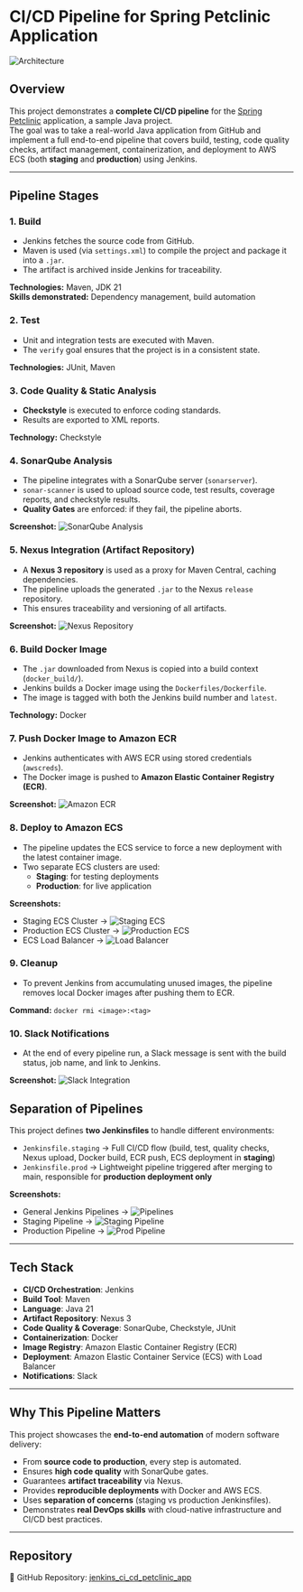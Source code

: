 # CI/CD Pipeline for Spring Petclinic Application

![Architecture](architecture/jenkins_ci_cd_petclinic_app.png)

## Overview
This project demonstrates a **complete CI/CD pipeline** for the [Spring Petclinic](https://github.com/spring-projects/spring-petclinic) application, a sample Java project.  
The goal was to take a real-world Java application from GitHub and implement a full end-to-end pipeline that covers build, testing, code quality checks, artifact management, containerization, and deployment to AWS ECS (both **staging** and **production**) using Jenkins.

---

## Pipeline Stages

### 1. Build
- Jenkins fetches the source code from GitHub.  
- Maven is used (via `settings.xml`) to compile the project and package it into a `.jar`.  
- The artifact is archived inside Jenkins for traceability.  

**Technologies:** Maven, JDK 21  
**Skills demonstrated:** Dependency management, build automation  

### 2. Test
- Unit and integration tests are executed with Maven.  
- The `verify` goal ensures that the project is in a consistent state.  

**Technologies:** JUnit, Maven  

### 3. Code Quality & Static Analysis
- **Checkstyle** is executed to enforce coding standards.  
- Results are exported to XML reports.  

**Technology:** Checkstyle

### 4. SonarQube Analysis
- The pipeline integrates with a SonarQube server (`sonarserver`).  
- `sonar-scanner` is used to upload source code, test results, coverage reports, and checkstyle results.  
- **Quality Gates** are enforced: if they fail, the pipeline aborts.  

**Screenshot:** ![SonarQube Analysis](screenshots/sonar-qube.png)

### 5. Nexus Integration (Artifact Repository)
- A **Nexus 3 repository** is used as a proxy for Maven Central, caching dependencies.  
- The pipeline uploads the generated `.jar` to the Nexus `release` repository.  
- This ensures traceability and versioning of all artifacts.  

**Screenshot:** ![Nexus Repository](screenshots/nexus-repo-petclinic-app-release.png)

### 6. Build Docker Image
- The `.jar` downloaded from Nexus is copied into a build context (`docker_build/`).  
- Jenkins builds a Docker image using the `Dockerfiles/Dockerfile`.  
- The image is tagged with both the Jenkins build number and `latest`.  

**Technology:** Docker

### 7. Push Docker Image to Amazon ECR
- Jenkins authenticates with AWS ECR using stored credentials (`awscreds`).  
- The Docker image is pushed to **Amazon Elastic Container Registry (ECR)**.  

**Screenshot:** ![Amazon ECR](screenshots/amazon-ecr.png)

### 8. Deploy to Amazon ECS
- The pipeline updates the ECS service to force a new deployment with the latest container image.  
- Two separate ECS clusters are used:  
  - **Staging**: for testing deployments  
  - **Production**: for live application  

**Screenshots:**  
- Staging ECS Cluster → ![Staging ECS](screenshots/petclinic-staging.png)  
- Production ECS Cluster → ![Production ECS](screenshots/petclinic-prod.png)  
- ECS Load Balancer → ![Load Balancer](screenshots/petclinic-ecs-loadbalancer.png)

### 9. Cleanup
- To prevent Jenkins from accumulating unused images, the pipeline removes local Docker images after pushing them to ECR.  

**Command:** `docker rmi <image>:<tag>`

### 10. Slack Notifications
- At the end of every pipeline run, a Slack message is sent with the build status, job name, and link to Jenkins.  

**Screenshot:** ![Slack Integration](screenshots/slack-integration.png)


## Separation of Pipelines

This project defines **two Jenkinsfiles** to handle different environments:

- `Jenkinsfile.staging` → Full CI/CD flow (build, test, quality checks, Nexus upload, Docker build, ECR push, ECS deployment in **staging**)  
- `Jenkinsfile.prod` → Lightweight pipeline triggered after merging to main, responsible for **production deployment only**  

**Screenshots:**  
- General Jenkins Pipelines → ![Pipelines](screenshots/jenkins-pipelines-general.png)  
- Staging Pipeline → ![Staging Pipeline](screenshots/jenkins-pipeline-cicd-staging.png)  
- Production Pipeline → ![Prod Pipeline](screenshots/jenkins-pipeline-cicd-prod.png)

---

## Tech Stack

- **CI/CD Orchestration**: Jenkins  
- **Build Tool**: Maven  
- **Language**: Java 21  
- **Artifact Repository**: Nexus 3  
- **Code Quality & Coverage**: SonarQube, Checkstyle, JUnit  
- **Containerization**: Docker  
- **Image Registry**: Amazon Elastic Container Registry (ECR)  
- **Deployment**: Amazon Elastic Container Service (ECS) with Load Balancer  
- **Notifications**: Slack  

---

## Why This Pipeline Matters

This project showcases the **end-to-end automation** of modern software delivery:  
- From **source code to production**, every step is automated.  
- Ensures **high code quality** with SonarQube gates.  
- Guarantees **artifact traceability** via Nexus.  
- Provides **reproducible deployments** with Docker and AWS ECS.  
- Uses **separation of concerns** (staging vs production Jenkinsfiles).  
- Demonstrates **real DevOps skills** with cloud-native infrastructure and CI/CD best practices.  

---

## Repository

📌 GitHub Repository: [jenkins_ci_cd_petclinic_app](https://github.com/Roberto-1998/jenkins_ci_cd_petclinic_app)

